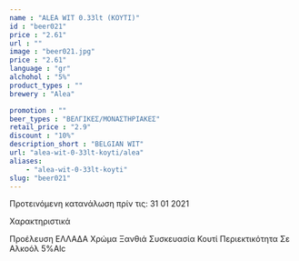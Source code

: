 ```yaml
---
name : "ALEA WIT 0.33lt (ΚΟΥΤΙ)"
id : "beer021"
price : "2.61"
url : ""
image : "beer021.jpg"
price : "2.61"
language : "gr"
alchohol : "5%"
product_types : ""
brewery : "Alea"

promotion : ""
beer_types : "ΒΕΛΓΙΚΕΣ/ΜΟΝΑΣΤΗΡΙΑΚΕΣ"
retail_price : "2.9"
discount : "10%"
description_short : "BELGIAN WIT"
url: "alea-wit-0-33lt-koyti/alea"
aliases: 
    - "alea-wit-0-33lt-koyti"
slug: "beer021"
---
```


Προτεινόμενη κατανάλωση πρίν τις: 31 01 2021

Χαρακτηριστικά

Προέλευση
ΕΛΛΑΔΑ
Χρώμα
Ξανθιά
Συσκευασία
Κουτί
Περιεκτικότητα Σε Αλκοόλ
5%Alc
